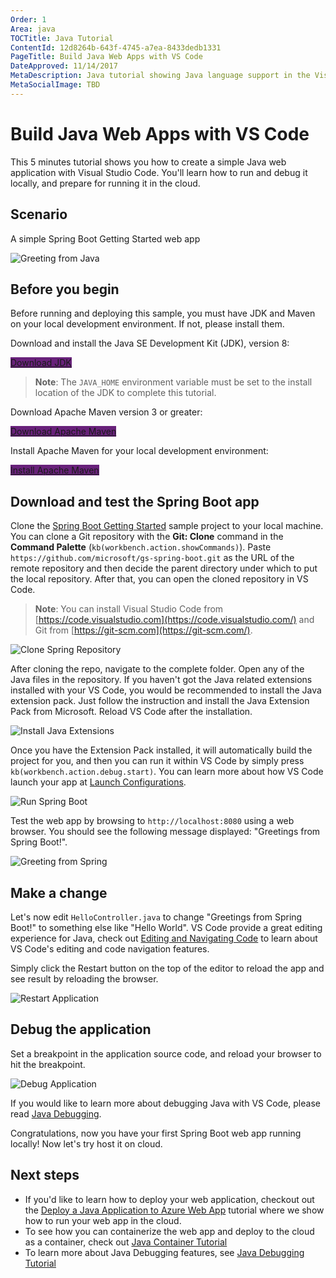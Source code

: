```yaml
---
Order: 1
Area: java
TOCTitle: Java Tutorial
ContentId: 12d8264b-643f-4745-a7ea-8433dedb1331
PageTitle: Build Java Web Apps with VS Code
DateApproved: 11/14/2017
MetaDescription: Java tutorial showing Java language support in the Visual Studio Code editor.
MetaSocialImage: TBD
---
```

# Build Java Web Apps with VS Code

This 5 minutes tutorial shows you how to create a simple Java web application with Visual Studio Code. You'll learn how to run and debug it locally, and prepare for running it in the cloud.

## Scenario

A simple Spring Boot Getting Started web app

![Greeting from Java](images/java-tutorial/greeting-from-spring.png)

## Before you begin

Before running and deploying this sample, you must have JDK and Maven on your local development environment. If not, please install them.

Download and install the Java SE Development Kit (JDK), version 8:

<a class="tutorial-next-btn" href="http://www.oracle.com/technetwork/java/javase/downloads/jdk8-downloads-2133151.html" target="_blank" style="background-color:#68217A">Download JDK</a>

>**Note**: The `JAVA_HOME` environment variable must be set to the install location of the JDK to complete this tutorial.

Download Apache Maven version 3 or greater:

<a class="tutorial-next-btn" href="https://maven.apache.org/download.cgi" target="_blank" style="background-color:#68217A">Download Apache Maven</a>

Install Apache Maven for your local development environment:

<a class="tutorial-next-btn" href="https://maven.apache.org/install" target="_blank" style="background-color:#68217A">Install Apache Maven</a>

## Download and test the Spring Boot app

Clone the [Spring Boot Getting Started](https://github.com/spring-guides/gs-spring-boot) sample project to your local machine. You can clone a Git repository with the **Git: Clone** command in the **Command Palette** (`kb(workbench.action.showCommands)`). Paste `https://github.com/microsoft/gs-spring-boot.git` as the URL of the remote repository and then decide the parent directory under which to put the local repository. After that, you can open the cloned repository in VS Code.

>**Note**: You can install Visual Studio Code from [https://code.visualstudio.com](https://code.visualstudio.com/) and Git from [https://git-scm.com](https://git-scm.com/).

![Clone Spring Repository](images/java-tutorial/clone-repository.gif)

After cloning the repo, navigate to the complete folder. Open any of the Java files in the repository. If you haven't got the Java related extensions installed with your VS Code, you would be recommended to install the Java extension pack. Just follow the instruction and install the Java Extension Pack from Microsoft. Reload VS Code after the installation.

![Install Java Extensions](images/java-tutorial/install-extensions.gif)

Once you have the Extension Pack installed, it will automatically build the project for you, and then you can run it within VS Code by simply press `kb(workbench.action.debug.start)`. You can learn more about how VS Code launch your app at [Launch Configurations](/docs/editor/debugging#_launch-configurations).

![Run Spring Boot](images/java-tutorial/run-spring-boot.gif)

Test the web app by browsing to `http://localhost:8080` using a web browser. You should see the following message displayed: "Greetings from Spring Boot!".

![Greeting from Spring](images/java-tutorial/greeting-from-spring.png)

## Make a change

Let's now edit `HelloController.java` to change "Greetings from Spring Boot!" to something else like "Hello World". VS Code provide a great editing experience for Java, check out [Editing and Navigating Code](/docs/languages/java.md#editing-and-navigating-code) to learn about VS Code's editing and code navigation features.

Simply click the Restart button on the top of the editor to reload the app and see result by reloading the browser.

![Restart Application](images/java-tutorial/restart-application.png)

## Debug the application

Set a breakpoint in the application source code, and reload your browser to hit the breakpoint.

![Debug Application](images/java-tutorial/debugging.png)

If you would like to learn more about debugging Java with VS Code, please read [Java Debugging](/docs/java/java-debugging.md).

Congratulations, now you have your first Spring Boot web app running locally! Now let's try host it on cloud.

## Next steps

* If you'd like to learn how to deploy your web application, checkout out the [Deploy a Java Application to Azure Web App](/docs/java/java-webapp.md) tutorial where we show how to run your web app in the cloud.
* To see how you can containerize the web app and deploy to the cloud as a container, check out [Java Container Tutorial](/docs/java/java-container.md)
* To learn more about Java Debugging features, see [Java Debugging Tutorial](/docs/java/java-debugging.md)
